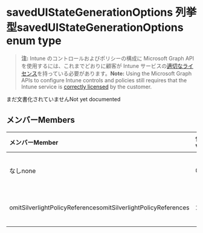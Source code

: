 # <a name="saveduistategenerationoptions-enum-type"></a><span data-ttu-id="e8d60-101">savedUIStateGenerationOptions 列挙型</span><span class="sxs-lookup"><span data-stu-id="e8d60-101">savedUIStateGenerationOptions enum type</span></span>

> <span data-ttu-id="e8d60-102">**注:** Intune のコントロールおよびポリシーの構成に Microsoft Graph API を使用するには、これまでどおりに顧客が Intune サービスの[適切なライセンス](https://go.microsoft.com/fwlink/?linkid=839381)を持っている必要があります。</span><span class="sxs-lookup"><span data-stu-id="e8d60-102">**Note:** Using the Microsoft Graph APIs to configure Intune controls and policies still requires that the Intune service is [correctly licensed](https://go.microsoft.com/fwlink/?linkid=839381) by the customer.</span></span>

<span data-ttu-id="e8d60-103">まだ文書化されていません</span><span class="sxs-lookup"><span data-stu-id="e8d60-103">Not yet documented</span></span>
## <a name="members"></a><span data-ttu-id="e8d60-104">メンバー</span><span class="sxs-lookup"><span data-stu-id="e8d60-104">Members</span></span>
|<span data-ttu-id="e8d60-105">メンバー</span><span class="sxs-lookup"><span data-stu-id="e8d60-105">Member</span></span>|<span data-ttu-id="e8d60-106">値</span><span class="sxs-lookup"><span data-stu-id="e8d60-106">Value</span></span>|<span data-ttu-id="e8d60-107">説明</span><span class="sxs-lookup"><span data-stu-id="e8d60-107">Description</span></span>|
|:---|:---|:---|
|<span data-ttu-id="e8d60-108">なし</span><span class="sxs-lookup"><span data-stu-id="e8d60-108">none</span></span>|<span data-ttu-id="e8d60-109">0</span><span class="sxs-lookup"><span data-stu-id="e8d60-109">0%</span></span>|<span data-ttu-id="e8d60-110">まだ文書化されていません</span><span class="sxs-lookup"><span data-stu-id="e8d60-110">Not yet documented</span></span>|
|<span data-ttu-id="e8d60-111">omitSilverlightPolicyReferences</span><span class="sxs-lookup"><span data-stu-id="e8d60-111">omitSilverlightPolicyReferences</span></span>|<span data-ttu-id="e8d60-112">1</span><span class="sxs-lookup"><span data-stu-id="e8d60-112">-1</span></span>|<span data-ttu-id="e8d60-113">まだ文書化されていません</span><span class="sxs-lookup"><span data-stu-id="e8d60-113">Not yet documented</span></span>|



